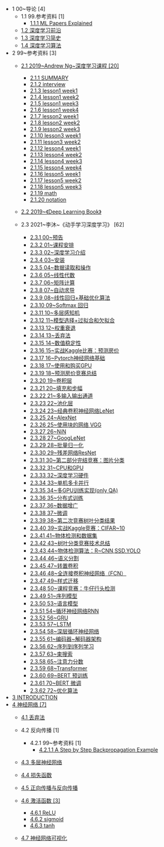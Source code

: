   - 1 00~导论 [4]
    - 1.1 99.参考资料 [1]
      - [1.1.1 ML Papers Explained](/00~导论/99.参考资料/ML%20Papers%20Explained.md)
    - [1.2 深度学习前沿](/00~导论/深度学习前沿.md)
    - [1.3 深度学习简史](/00~导论/深度学习简史.md)
    - [1.4 深度学习算法](/00~导论/深度学习算法.md)
  - 2 99~参考资料 [3]
    - [2.1 2019~Andrew Ng~深度学习课程 [20]](/99~参考资料/2019~Andrew%20Ng~深度学习课程/README.md)
      - [2.1.1 SUMMARY](/99~参考资料/2019~Andrew%20Ng~深度学习课程/SUMMARY.md)
      - [2.1.2 interview](/99~参考资料/2019~Andrew%20Ng~深度学习课程/interview.md)
      - [2.1.3 lesson1 week1](/99~参考资料/2019~Andrew%20Ng~深度学习课程/lesson1-week1.md)
      - [2.1.4 lesson1 week2](/99~参考资料/2019~Andrew%20Ng~深度学习课程/lesson1-week2.md)
      - [2.1.5 lesson1 week3](/99~参考资料/2019~Andrew%20Ng~深度学习课程/lesson1-week3.md)
      - [2.1.6 lesson1 week4](/99~参考资料/2019~Andrew%20Ng~深度学习课程/lesson1-week4.md)
      - [2.1.7 lesson2 week1](/99~参考资料/2019~Andrew%20Ng~深度学习课程/lesson2-week1.md)
      - [2.1.8 lesson2 week2](/99~参考资料/2019~Andrew%20Ng~深度学习课程/lesson2-week2.md)
      - [2.1.9 lesson2 week3](/99~参考资料/2019~Andrew%20Ng~深度学习课程/lesson2-week3.md)
      - [2.1.10 lesson3 week1](/99~参考资料/2019~Andrew%20Ng~深度学习课程/lesson3-week1.md)
      - [2.1.11 lesson3 week2](/99~参考资料/2019~Andrew%20Ng~深度学习课程/lesson3-week2.md)
      - [2.1.12 lesson4 week1](/99~参考资料/2019~Andrew%20Ng~深度学习课程/lesson4-week1.md)
      - [2.1.13 lesson4 week2](/99~参考资料/2019~Andrew%20Ng~深度学习课程/lesson4-week2.md)
      - [2.1.14 lesson4 week3](/99~参考资料/2019~Andrew%20Ng~深度学习课程/lesson4-week3.md)
      - [2.1.15 lesson4 week4](/99~参考资料/2019~Andrew%20Ng~深度学习课程/lesson4-week4.md)
      - [2.1.16 lesson5 week1](/99~参考资料/2019~Andrew%20Ng~深度学习课程/lesson5-week1.md)
      - [2.1.17 lesson5 week2](/99~参考资料/2019~Andrew%20Ng~深度学习课程/lesson5-week2.md)
      - [2.1.18 lesson5 week3](/99~参考资料/2019~Andrew%20Ng~深度学习课程/lesson5-week3.md)
      - [2.1.19 math](/99~参考资料/2019~Andrew%20Ng~深度学习课程/math.md)
      - [2.1.20 notation](/99~参考资料/2019~Andrew%20Ng~深度学习课程/notation.md)
    - [2.2 2019~《Deep Learning Book》](/99~参考资料/2019~《Deep%20Learning%20Book》/README.md)
      
    - 2.3 2021~李沐~《动手学习深度学习》 [62]
      - [2.3.1 00~预告](/99~参考资料/2021~李沐~《动手学习深度学习》/00~预告.md)
      - [2.3.2 01~课程安排](/99~参考资料/2021~李沐~《动手学习深度学习》/01~课程安排.md)
      - [2.3.3 02~深度学习介绍](/99~参考资料/2021~李沐~《动手学习深度学习》/02~深度学习介绍.md)
      - [2.3.4 03~安装](/99~参考资料/2021~李沐~《动手学习深度学习》/03~安装.md)
      - [2.3.5 04~数据读取和操作](/99~参考资料/2021~李沐~《动手学习深度学习》/04~数据读取和操作.md)
      - [2.3.6 05~线性代数](/99~参考资料/2021~李沐~《动手学习深度学习》/05~线性代数.md)
      - [2.3.7 06~矩阵计算](/99~参考资料/2021~李沐~《动手学习深度学习》/06~矩阵计算.md)
      - [2.3.8 07~自动求导](/99~参考资料/2021~李沐~《动手学习深度学习》/07~自动求导.md)
      - [2.3.9 08~线性回归+基础优化算法](/99~参考资料/2021~李沐~《动手学习深度学习》/08~线性回归+基础优化算法.md)
      - [2.3.10 09~Softmax 回归](/99~参考资料/2021~李沐~《动手学习深度学习》/09~Softmax%20回归.md)
      - [2.3.11 10~多层感知机](/99~参考资料/2021~李沐~《动手学习深度学习》/10~多层感知机.md)
      - [2.3.12 11~模型选择+过拟合和欠拟合](/99~参考资料/2021~李沐~《动手学习深度学习》/11~模型选择+过拟合和欠拟合.md)
      - [2.3.13 12~权重衰退](/99~参考资料/2021~李沐~《动手学习深度学习》/12~权重衰退.md)
      - [2.3.14 13~丢弃法](/99~参考资料/2021~李沐~《动手学习深度学习》/13~丢弃法.md)
      - [2.3.15 14~数值稳定性](/99~参考资料/2021~李沐~《动手学习深度学习》/14~数值稳定性.md)
      - [2.3.16 15~实战Kaggle比赛：预测房价](/99~参考资料/2021~李沐~《动手学习深度学习》/15~实战Kaggle比赛：预测房价.md)
      - [2.3.17 16~Pytorch神经网络基础](/99~参考资料/2021~李沐~《动手学习深度学习》/16~Pytorch神经网络基础.md)
      - [2.3.18 17~使用和购买GPU](/99~参考资料/2021~李沐~《动手学习深度学习》/17~使用和购买GPU.md)
      - [2.3.19 18~预测房价竞赛总结](/99~参考资料/2021~李沐~《动手学习深度学习》/18~预测房价竞赛总结.md)
      - [2.3.20 19~卷积层](/99~参考资料/2021~李沐~《动手学习深度学习》/19~卷积层.md)
      - [2.3.21 20~填充和步幅](/99~参考资料/2021~李沐~《动手学习深度学习》/20~填充和步幅.md)
      - [2.3.22 21~多输入输出通道](/99~参考资料/2021~李沐~《动手学习深度学习》/21~多输入输出通道.md)
      - [2.3.23 22~池化层](/99~参考资料/2021~李沐~《动手学习深度学习》/22~池化层.md)
      - [2.3.24 23~经典卷积神经网络LeNet](/99~参考资料/2021~李沐~《动手学习深度学习》/23~经典卷积神经网络LeNet.md)
      - [2.3.25 24~AlexNet](/99~参考资料/2021~李沐~《动手学习深度学习》/24~AlexNet.md)
      - [2.3.26 25~使用块的网络 VGG](/99~参考资料/2021~李沐~《动手学习深度学习》/25~使用块的网络%20VGG.md)
      - [2.3.27 26~NiN](/99~参考资料/2021~李沐~《动手学习深度学习》/26~NiN.md)
      - [2.3.28 27~GoogLeNet](/99~参考资料/2021~李沐~《动手学习深度学习》/27~GoogLeNet.md)
      - [2.3.29 28~批量归一化](/99~参考资料/2021~李沐~《动手学习深度学习》/28~批量归一化.md)
      - [2.3.30 29~残差网络ResNet](/99~参考资料/2021~李沐~《动手学习深度学习》/29~残差网络ResNet.md)
      - [2.3.31 30~第二部分完结竞赛：图片分类](/99~参考资料/2021~李沐~《动手学习深度学习》/30~第二部分完结竞赛：图片分类.md)
      - [2.3.32 31~CPU和GPU](/99~参考资料/2021~李沐~《动手学习深度学习》/31~CPU和GPU.md)
      - [2.3.33 32~深度学习硬件](/99~参考资料/2021~李沐~《动手学习深度学习》/32~深度学习硬件.md)
      - [2.3.34 33~单机多卡并行](/99~参考资料/2021~李沐~《动手学习深度学习》/33~单机多卡并行.md)
      - [2.3.35 34~多GPU训练实现(only QA)](/99~参考资料/2021~李沐~《动手学习深度学习》/34~多GPU训练实现(only%20QA).md)
      - [2.3.36 35~分布式训练](/99~参考资料/2021~李沐~《动手学习深度学习》/35~分布式训练.md)
      - [2.3.37 36~数据增广](/99~参考资料/2021~李沐~《动手学习深度学习》/36~数据增广.md)
      - [2.3.38 37~微调](/99~参考资料/2021~李沐~《动手学习深度学习》/37~微调.md)
      - [2.3.39 38~第二次竞赛树叶分类结果](/99~参考资料/2021~李沐~《动手学习深度学习》/38~第二次竞赛树叶分类结果.md)
      - [2.3.40 39~实战Kaggle竞赛：CIFAR~10](/99~参考资料/2021~李沐~《动手学习深度学习》/39~实战Kaggle竞赛：CIFAR~10.md)
      - [2.3.41 41~物体检测和数据集](/99~参考资料/2021~李沐~《动手学习深度学习》/41~物体检测和数据集.md)
      - [2.3.42 43~树叶分类竞赛技术总结](/99~参考资料/2021~李沐~《动手学习深度学习》/43~树叶分类竞赛技术总结.md)
      - [2.3.43 44~物体检测算法：R~CNN,SSD,YOLO](/99~参考资料/2021~李沐~《动手学习深度学习》/44~物体检测算法：R~CNN,SSD,YOLO.md)
      - [2.3.44 46~语义分割](/99~参考资料/2021~李沐~《动手学习深度学习》/46~语义分割.md)
      - [2.3.45 47~转置卷积](/99~参考资料/2021~李沐~《动手学习深度学习》/47~转置卷积.md)
      - [2.3.46 48~全连接卷积神经网络（FCN）](/99~参考资料/2021~李沐~《动手学习深度学习》/48~全连接卷积神经网络（FCN）.md)
      - [2.3.47 49~样式迁移](/99~参考资料/2021~李沐~《动手学习深度学习》/49~样式迁移.md)
      - [2.3.48 50~课程竞赛：牛仔行头检测](/99~参考资料/2021~李沐~《动手学习深度学习》/50~课程竞赛：牛仔行头检测.md)
      - [2.3.49 51~序列模型](/99~参考资料/2021~李沐~《动手学习深度学习》/51~序列模型.md)
      - [2.3.50 53~语言模型](/99~参考资料/2021~李沐~《动手学习深度学习》/53~语言模型.md)
      - [2.3.51 54~循环神经网络RNN](/99~参考资料/2021~李沐~《动手学习深度学习》/54~循环神经网络RNN.md)
      - [2.3.52 56~GRU](/99~参考资料/2021~李沐~《动手学习深度学习》/56~GRU.md)
      - [2.3.53 57~LSTM](/99~参考资料/2021~李沐~《动手学习深度学习》/57~LSTM.md)
      - [2.3.54 58~深层循环神经网络](/99~参考资料/2021~李沐~《动手学习深度学习》/58~深层循环神经网络.md)
      - [2.3.55 61~编码器~解码器架构](/99~参考资料/2021~李沐~《动手学习深度学习》/61~编码器~解码器架构.md)
      - [2.3.56 62~序列到序列学习](/99~参考资料/2021~李沐~《动手学习深度学习》/62~序列到序列学习.md)
      - [2.3.57 63~束搜索](/99~参考资料/2021~李沐~《动手学习深度学习》/63~束搜索.md)
      - [2.3.58 65~注意力分数](/99~参考资料/2021~李沐~《动手学习深度学习》/65~注意力分数.md)
      - [2.3.59 68~Transformer](/99~参考资料/2021~李沐~《动手学习深度学习》/68~Transformer.md)
      - [2.3.60 69~BERT 预训练](/99~参考资料/2021~李沐~《动手学习深度学习》/69~BERT%20预训练.md)
      - [2.3.61 70~BERT 微调](/99~参考资料/2021~李沐~《动手学习深度学习》/70~BERT%20微调.md)
      - [2.3.62 72~优化算法](/99~参考资料/2021~李沐~《动手学习深度学习》/72~优化算法.md)
  - [3 INTRODUCTION](/INTRODUCTION.md)
  - [4 神经网络 [7]](/神经网络/README.md)
    - [4.1 丢弃法](/神经网络/丢弃法.md)
    - 4.2 反向传播 [1]
      - 4.2.1 99~参考资料 [1]
        - [4.2.1.1 A Step by Step Backpropagation Example](/神经网络/反向传播/99~参考资料/A%20Step%20by%20Step%20Backpropagation%20Example.md)
    - [4.3 多层神经网络](/神经网络/多层神经网络.md)
    - [4.4 损失函数](/神经网络/损失函数/README.md)
      
    - [4.5 正向传播与反向传播](/神经网络/正向传播与反向传播.md)
    - [4.6 激活函数 [3]](/神经网络/激活函数/README.md)
      - [4.6.1 ReLU](/神经网络/激活函数/ReLU.md)
      - [4.6.2 sigmoid](/神经网络/激活函数/sigmoid.md)
      - [4.6.3 tanh](/神经网络/激活函数/tanh.md)
    - [4.7 神经网络可视化](/神经网络/神经网络可视化.md)